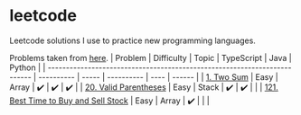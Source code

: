 # leetcode
Leetcode solutions I use to practice new programming languages.

Problems taken from [here](https://leetcode.com/discuss/general-discussion/460599/blind-75-leetcode-questions).
| Problem                                                                   | Difficulty | Topic | TypeScript | Java | Python | 
| ------------------------------------------------------------------------- | ---------- | ----- | ---------- | ---- | ------ |
| [1. Two Sum](https://leetcode.com/problems/two-sum/)                      | Easy       | Array | ✔️        |  ✔️  |  ✔️   |
| [20. Valid Parentheses](https://leetcode.com/problems/valid-parentheses/) | Easy       | Stack | ✔️        |  ✔️  |       |
| [121. Best Time to Buy and Sell Stock](https://leetcode.com/problems/best-time-to-buy-and-sell-stock/) | Easy | Array | ✔️ |  |  |
